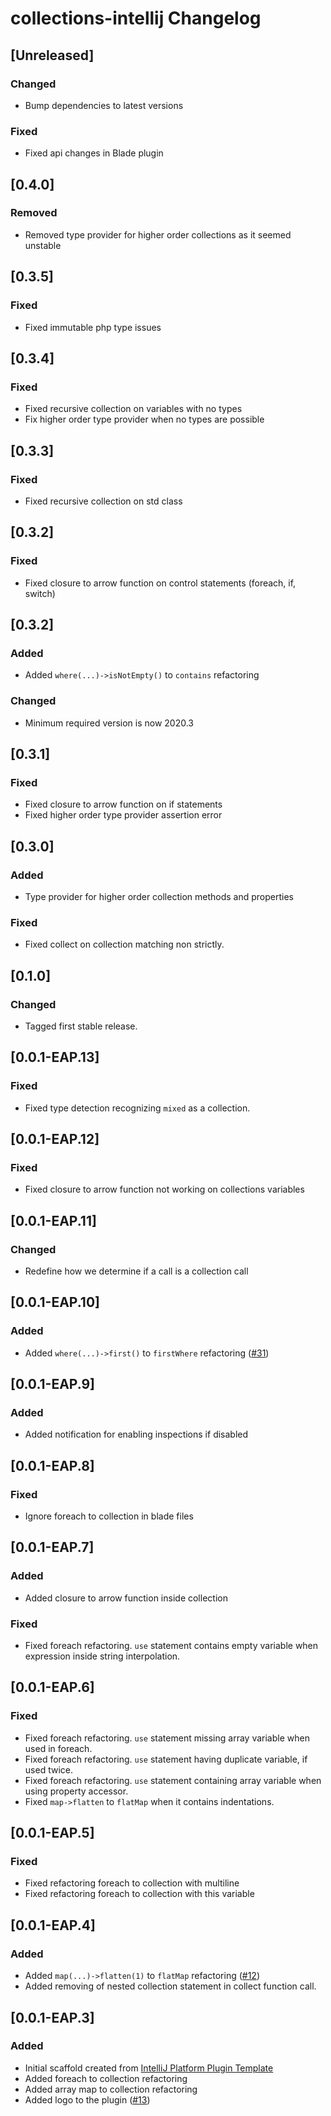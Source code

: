 <!-- Keep a Changelog guide -> https://keepachangelog.com -->

# collections-intellij Changelog

## [Unreleased]
### Changed
- Bump dependencies to latest versions

### Fixed
- Fixed api changes in Blade plugin

## [0.4.0]
### Removed
- Removed type provider for higher order collections as it seemed unstable

## [0.3.5]
### Fixed
- Fixed immutable php type issues

## [0.3.4]
### Fixed
- Fixed recursive collection on variables with no types
- Fix higher order type provider when no types are possible

## [0.3.3]
### Fixed
- Fixed recursive collection on std class

## [0.3.2]
### Fixed
- Fixed closure to arrow function on control statements (foreach, if, switch)

## [0.3.2]

### Added
- Added `where(...)->isNotEmpty()` to `contains` refactoring

### Changed
- Minimum required version is now 2020.3

## [0.3.1]
### Fixed
- Fixed closure to arrow function on if statements
- Fixed higher order type provider assertion error

## [0.3.0]
### Added
- Type provider for higher order collection methods and properties

### Fixed
- Fixed collect on collection matching non strictly.

## [0.1.0]
### Changed
- Tagged first stable release.

## [0.0.1-EAP.13]
### Fixed
- Fixed type detection recognizing `mixed` as a collection.

## [0.0.1-EAP.12]
### Fixed
- Fixed closure to arrow function not working on collections variables

## [0.0.1-EAP.11]
### Changed
- Redefine how we determine if a call is a collection call

## [0.0.1-EAP.10]
### Added
- Added `where(...)->first()` to `firstWhere` refactoring ([#31](https://github.com/olivernybroe/collector-intellij/pull/31))

## [0.0.1-EAP.9]
### Added
- Added notification for enabling inspections if disabled

## [0.0.1-EAP.8]
### Fixed
- Ignore foreach to collection in blade files

## [0.0.1-EAP.7]
### Added
- Added closure to arrow function inside collection

### Fixed
- Fixed foreach refactoring. `use` statement contains empty variable when expression inside string interpolation.

## [0.0.1-EAP.6]
### Fixed
- Fixed foreach refactoring. `use` statement missing array variable when used in foreach.
- Fixed foreach refactoring. `use` statement having duplicate variable, if used twice.
- Fixed foreach refactoring. `use` statement containing array variable when using property accessor.
- Fixed `map->flatten` to `flatMap` when it contains indentations.

## [0.0.1-EAP.5]
### Fixed
- Fixed refactoring foreach to collection with multiline
- Fixed refactoring foreach to collection with this variable

## [0.0.1-EAP.4]
### Added
- Added `map(...)->flatten(1)` to `flatMap` refactoring ([#12](https://github.com/olivernybroe/collector-intellij/pull/12))
- Added removing of nested collection statement in collect function call.

## [0.0.1-EAP.3]
### Added
- Initial scaffold created from [IntelliJ Platform Plugin Template](https://github.com/JetBrains/intellij-platform-plugin-template)
- Added foreach to collection refactoring
- Added array map to collection refactoring
- Added logo to the plugin ([#13](https://github.com/olivernybroe/collector-intellij/pull/13))